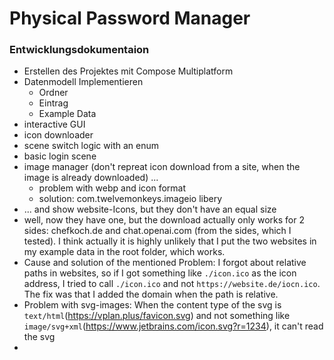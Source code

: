 # Physical Password Manager

### Entwicklungsdokumentaion
- Erstellen des Projektes mit Compose Multiplatform
- Datenmodell Implementieren
   - Ordner
   - Eintrag
   - Example Data
- interactive GUI
- icon downloader 
- scene switch logic with an enum
- basic login scene
- image manager (don't repreat icon download from a site, when the image is already downloaded) ...
  - problem with webp and icon format
  - solution: com.twelvemonkeys.imageio libery
- ... and show website-Icons, but they don't have an equal size
- well, now they have one, but the download actually only works for 2 sides: chefkoch.de and chat.openai.com (from the sides, which I tested). I think actually it is highly unlikely that I put the two websites in my example data in the root folder, which works.
- Cause and solution of the mentioned Problem: I forgot about relative paths in websites, so if I got something like ``./icon.ico`` as the icon address, I tried to call ``./icon.ico`` and not ``https://website.de/iocn.ico``. The fix was that I added the domain when the path is relative.
- Problem with svg-images: When the content type of the svg is ``text/html``(https://vplan.plus/favicon.svg) and not something like ``image/svg+xml``(https://www.jetbrains.com/icon.svg?r=1234), it can't read the svg
- 